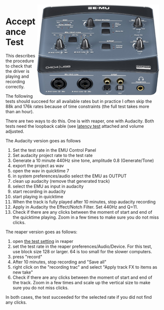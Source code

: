 <img align="right" width="400" src="E-MU_0404_USB.jpg"/>



Acceptance Test
===================

This describes the procedure to check that the driver is playing and recording correctly.

The following tests should succeed for all available rates but in practice I often skip the 88k and 176k rates because of time constraints (the full test takes more than an hour).

There are two ways to do this. One is with reaper, one with Audacity. Both tests need the loopback cable (see <a href="Latency.md">latency test</a> attached and volume adjusted.

The Audacity version goes as follows

1. Set the test rate in the EMU Control Panel
2. Set audacity project rate to the test rate
3. Generate a 10 minute 440Hz sine tone, amplitude 0.8 (Generate/Tone)
4. export the project as wav
5. open the wav in quicktime 7
6. in system preferences/audio select the EMU as OUTPUT
7. clean up audacity (remove that generated track)
8. select the EMU as input in audacity
9. start recording in audacity
10. start playing in quicktime
11. When the track is fully played after 10 minutes, stop audacity recording
12. Apply in Audacity the Effect/Notch Filter. Set 440Hz and Q=11. 
13. Check if there are any clicks between the moment of start and end of the quicktime playing. Zoom in a few times to make sure you do not miss clicks.


The reaper version goes as follows:

1. open <a href="sinetest.RPP">the test setting</a> in reaper
2. set the test rate in the reaper preferences/Audio/Device. For this test, use block size 128 or larger. 64 is too small for the slower computers.
3. press "record"
4. After 10 minutes, stop recording and "Save all"
5. right click on the "recording trac" and select "Apply track FX to items as new take"
6. Check if there are any clicks between the moment of start and end of the track. Zoom in a few times and scale up the vertical size to make sure you do not miss clicks.

In both cases, the test succeeded for the selected rate if you did not find any clicks.

